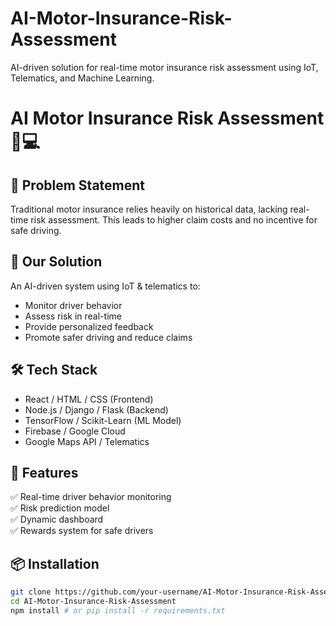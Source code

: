 # AI-Motor-Insurance-Risk-Assessment
AI-driven solution for real-time motor insurance risk assessment using IoT, Telematics, and Machine Learning.
# AI Motor Insurance Risk Assessment 🚗💻

## 🌟 Problem Statement
Traditional motor insurance relies heavily on historical data, lacking real-time risk assessment. This leads to higher claim costs and no incentive for safe driving.

## 🎯 Our Solution
An AI-driven system using IoT & telematics to:
- Monitor driver behavior
- Assess risk in real-time
- Provide personalized feedback
- Promote safer driving and reduce claims

## 🛠️ Tech Stack
- React / HTML / CSS (Frontend)
- Node.js / Django / Flask (Backend)
- TensorFlow / Scikit-Learn (ML Model)
- Firebase / Google Cloud
- Google Maps API / Telematics

## 🚀 Features
✅ Real-time driver behavior monitoring  
✅ Risk prediction model  
✅ Dynamic dashboard  
✅ Rewards system for safe drivers  

## 📦 Installation
```bash
git clone https://github.com/your-username/AI-Motor-Insurance-Risk-Assessment.git
cd AI-Motor-Insurance-Risk-Assessment
npm install # or pip install -r requirements.txt
